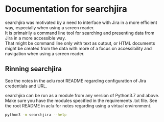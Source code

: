 # Documentation for searchjira

searchjira was motivated by a need to interface with Jira in a more efficient way, especially when using a screen reader.  
It is primairily a command line tool for searching and presenting data from Jira in a more accessible way.  
That might be command line only with text as output, or HTML documents might be created from the data with more of a focus on accessibility and navigation when using a screen reader.

## Rinning searchjira

See the notes in the aclu root README regarding configuration of Jira credentials and URL.

searchjira can be run as a module from any version of Python3.7 and above.  Make sure you have the modules specified in the requirements .txt file.  See the root README in aclu for notes regarding using a virtual environment.

``` sh 
python3 -m searchjira --help 
```
